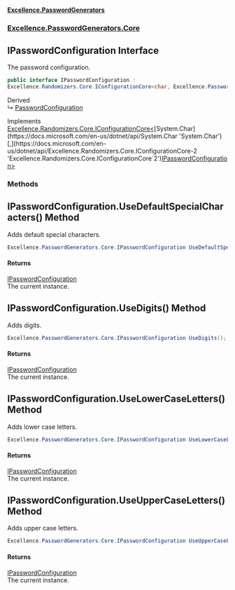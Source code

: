 #### [Excellence.PasswordGenerators](Excellence.PasswordGenerators.md 'Excellence.PasswordGenerators')
### [Excellence.PasswordGenerators.Core](Excellence.PasswordGenerators.md#Excellence.PasswordGenerators.Core 'Excellence.PasswordGenerators.Core')

## IPasswordConfiguration Interface

The password configuration.

```csharp
public interface IPasswordConfiguration :
Excellence.Randomizers.Core.IConfigurationCore<char, Excellence.PasswordGenerators.Core.IPasswordConfiguration>
```

Derived  
&#8627; [PasswordConfiguration](PasswordConfiguration.md 'Excellence.PasswordGenerators.PasswordConfiguration')

Implements [Excellence.Randomizers.Core.IConfigurationCore&lt;](https://docs.microsoft.com/en-us/dotnet/api/Excellence.Randomizers.Core.IConfigurationCore-2 'Excellence.Randomizers.Core.IConfigurationCore`2')[System.Char](https://docs.microsoft.com/en-us/dotnet/api/System.Char 'System.Char')[,](https://docs.microsoft.com/en-us/dotnet/api/Excellence.Randomizers.Core.IConfigurationCore-2 'Excellence.Randomizers.Core.IConfigurationCore`2')[IPasswordConfiguration](IPasswordConfiguration.md 'Excellence.PasswordGenerators.Core.IPasswordConfiguration')[&gt;](https://docs.microsoft.com/en-us/dotnet/api/Excellence.Randomizers.Core.IConfigurationCore-2 'Excellence.Randomizers.Core.IConfigurationCore`2')
### Methods

<a name='Excellence.PasswordGenerators.Core.IPasswordConfiguration.UseDefaultSpecialCharacters()'></a>

## IPasswordConfiguration.UseDefaultSpecialCharacters() Method

Adds default special characters.

```csharp
Excellence.PasswordGenerators.Core.IPasswordConfiguration UseDefaultSpecialCharacters();
```

#### Returns
[IPasswordConfiguration](IPasswordConfiguration.md 'Excellence.PasswordGenerators.Core.IPasswordConfiguration')  
The current instance.

<a name='Excellence.PasswordGenerators.Core.IPasswordConfiguration.UseDigits()'></a>

## IPasswordConfiguration.UseDigits() Method

Adds digits.

```csharp
Excellence.PasswordGenerators.Core.IPasswordConfiguration UseDigits();
```

#### Returns
[IPasswordConfiguration](IPasswordConfiguration.md 'Excellence.PasswordGenerators.Core.IPasswordConfiguration')  
The current instance.

<a name='Excellence.PasswordGenerators.Core.IPasswordConfiguration.UseLowerCaseLetters()'></a>

## IPasswordConfiguration.UseLowerCaseLetters() Method

Adds lower case letters.

```csharp
Excellence.PasswordGenerators.Core.IPasswordConfiguration UseLowerCaseLetters();
```

#### Returns
[IPasswordConfiguration](IPasswordConfiguration.md 'Excellence.PasswordGenerators.Core.IPasswordConfiguration')  
The current instance.

<a name='Excellence.PasswordGenerators.Core.IPasswordConfiguration.UseUpperCaseLetters()'></a>

## IPasswordConfiguration.UseUpperCaseLetters() Method

Adds upper case letters.

```csharp
Excellence.PasswordGenerators.Core.IPasswordConfiguration UseUpperCaseLetters();
```

#### Returns
[IPasswordConfiguration](IPasswordConfiguration.md 'Excellence.PasswordGenerators.Core.IPasswordConfiguration')  
The current instance.